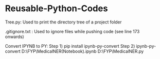 # Reusable-Python-Codes

Tree.py: Used to print the directory tree of a project folder 

.gitignore.txt : Used to ignore files while pushing code (see line 173 onwards)

Convert IPYNB to PY: 
Step 1) pip install ipynb-py-convert
Step 2) ipynb-py-convert D:\FYP\MedicalNER(Notebook).ipynb D:\FYP\MedicalNER.py
